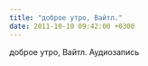 ```yaml
---
title: "доброе утро, Вайтл."
date: 2011-10-10 09:42:00 +0300
---
```


доброе утро, Вайтл.
Аудиозапись

